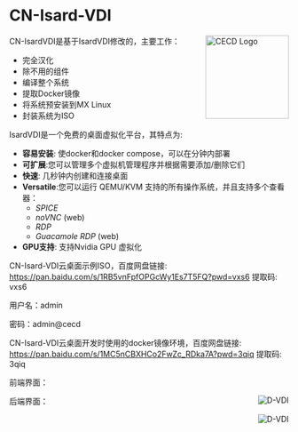 # CN-Isard-VDI

<img align="right" src="frontend/src/assets/logo.svg" alt="CECD Logo" width="150px;">

CN-IsardVDI是基于IsardVDI修改的，主要工作：
- 完全汉化
- 除不用的组件
- 编译整个系统
- 提取Docker镜像
- 将系统预安装到MX Linux
- 封装系统为ISO

IsardVDI是一个免费的桌面虚拟化平台，其特点为:

- **容易安装**: 使docker和docker compose，可以在分钟内部署
- **可扩展**:您可以管理多个虚拟机管理程序并根据需要添加/删除它们
- **快速**: 几秒钟内创建和连接桌面
- **Versatile**:您可以运行 QEMU/KVM 支持的所有操作系统，并且支持多个查看器：
  + *SPICE*
  + *noVNC* (web)
  + *RDP*
  + *Guacamole RDP* (web)
- **GPU支持**: 支持Nvidia GPU 虚拟化
  
CN-Isard-VDI云桌面示例ISO，百度网盘链接: https://pan.baidu.com/s/1RB5vnFpfOPGcWy1Es7T5FQ?pwd=vxs6 提取码: vxs6 

用户名：admin

密码：admin@cecd

CN-Isard-VDI云桌面开发时使用的docker镜像环境，百度网盘链接: https://pan.baidu.com/s/1MC5nCBXHCo2FwZc_RDka7A?pwd=3qiq 提取码: 3qiq 

前端界面：

<img align="right" src="frontend/src/assets/CECD-VDI-1.png" alt="D-VDI" >

后端界面：

<img align="right" src="frontend/src/assets/CECD-VDI.png" alt="D-VDI" >
